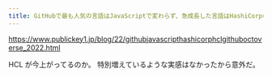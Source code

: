```yaml
---
title: GitHubで最も人気の言語はJavaScriptで変わらず、急成長した言語はHashiCorpのHCL。GitHubが年次調査「Octoverse 2022」発表 － Publickey
---
```


https://www.publickey1.jp/blog/22/githubjavascripthashicorphclgithuboctoverse_2022.html

HCL が今上がってるのか。
特別増えているような実感はなかったから意外だ。

